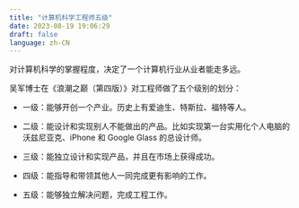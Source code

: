 ```yaml
---
title: "计算机科学工程师五级"
date: 2023-08-19 19:06:29
draft: false
language: zh-CN
---
```



对计算机科学的掌握程度，决定了一个计算机行业从业者能走多远。

吴军博士在《浪潮之巅（第四版）》对工程师做了五个级别的划分：

- 一级：能够开创一个产业。历史上有爱迪生、特斯拉、福特等人。

- 二级：能设计和实现别人不能做出的产品。比如实现第一台实用化个人电脑的沃兹尼亚克、iPhone 和 Google Glass 的总设计师。

- 三级：能独立设计和实现产品，并且在市场上获得成功。

- 四级：能指导和带领其他人一同完成更有影响的工作。

- 五级：能够独立解决问题，完成工程工作。
